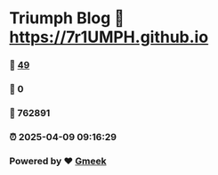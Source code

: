 # Triumph Blog :link: https://7r1UMPH.github.io 
### :page_facing_up: [49](https://7r1UMPH.github.io/tag.html) 
### :speech_balloon: 0 
### :hibiscus: 762891 
### :alarm_clock: 2025-04-09 09:16:29 
### Powered by :heart: [Gmeek](https://github.com/Meekdai/Gmeek)
